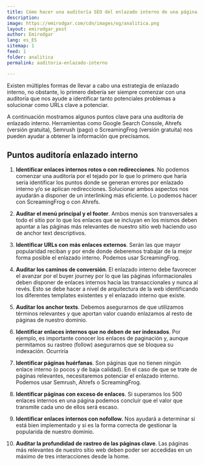 ```yaml
---
title: Cómo hacer una auditoría SEO del enlazado interno de una página
description: 
image: https://emirodgar.com/cdn/images/og/analitica.png
layout: emirodgar_post
author: Emirodgar
lang: es_ES
sitemap: 1
feed: 1
folder: analitica
permalink: auditoria-enlazado-interno

--- 
```


Existen múltiples formas de llevar a cabo una estrategia de enlazado interno, no obstante, lo primero debería ser siempre comenzar con una auditoría que nos ayude a identificar tanto potenciales problemas a solucionar como URLs clave a potenciar.

A continuación mostramos algunos puntos clave para una auditoría de enlazado interno.  Herramientas como Google Search Console, Ahrefs (versión gratuita), Semrush (pago) o ScreamingFrog (versión gratuita) nos pueden ayudar a obtener la información que precisamos.

## Puntos auditoría enlazado interno

1.  **Identificar enlaces internos rotos o con redirecciones**. No podemos comenzar una auditoría por el tejado por lo que lo primero que haría sería identificar los puntos donde se generan errores por enlazado interno y/o se aplican redirecciones. Solucionar ambos aspectos nos ayudarán a disponer de un interlinking más eficiente. Lo podemos hacer con ScreamingFrog o con Ahrefs.  
      
    
2.  **Auditar el menú principal y el footer**. Ambos menús son transversales a todo el sitio por lo que los enlaces que se incluyan en los mismos deben apuntar a las páginas más relevantes de nuestro sitio web haciendo uso de anchor text descriptivos.  
      
    
3.  **Identificar URLs con más enlaces externos**. Serán las que mayor popularidad reciban y por ende donde deberemos trabajar de la mejor forma posible el enlazado interno. Podemos usar ScreamingFrog.  
      
    
4.  **Auditar los caminos de conversión**. El enlazado interno debe favorecer el avanzar por el buyer journey por lo que las páginas informacionales deben disponer de enlaces internos hacia las transaccionales y nunca al revés. Esto se debe hacer a nivel de arquitectura de la web identificando los diferentes templates existentes y el enlazado interno que existe.  
      
    
5.  **Auditar los anchor texts**. Debemos asegurarnos de que utilizamos términos relevantes y que aportan valor cuando enlazamos al resto de páginas de nuestro dominio.  
      
    
6.  **Identificar enlaces internos que no deben de ser indexados**. Por ejemplo, es importante conocer los enlaces de paginación y, aunque permitamos su rastreo (follow) asegurarnos que se bloquea su indexación. Ocurriría  
      
    
7.  **Identificar páginas huérfanas**. Son páginas que no tienen ningún enlace interno (o pocos y de baja calidad). En el caso de que se trate de páginas relevantes, necesitaremos potenciar el enlazado interno. Podemos usar Semrush, Ahrefs o ScreamingFrog.  
      
    
8.  **Identificar páginas con exceso de enlaces**. Si superamos los 500 enlaces internos en una página podemos concluir que el valor que transmite cada uno de ellos será escaso.  
      
    
9.  **Identificar enlaces internos con nofollow.** Nos ayudará a determinar si está bien implementado y si es la forma correcta de gestionar la popularida de nuestro dominio.  
      
    
10.  **Auditar la profundidad de rastreo de las páginas clave**. Las páginas más relevantes de nuestro sitio web deben poder ser accedidas en un máximo de tres interacciones desde la home.
<!--stackedit_data:
eyJoaXN0b3J5IjpbMTEyNzA3MDM2MiwtNzA0NTU0MjA5XX0=
-->